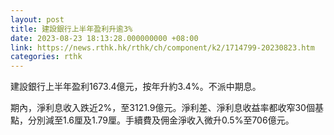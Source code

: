 ```yaml
---
layout: post
title: 建設銀行上半年盈利升逾3%
date: 2023-08-23 18:13:28.000000000 +08:00
link: https://news.rthk.hk/rthk/ch/component/k2/1714799-20230823.htm
categories: rthk
---
```


建設銀行上半年盈利1673.4億元，按年升約3.4%。不派中期息。

期內，淨利息收入跌近2%，至3121.9億元。淨利差、淨利息收益率都收窄30個基點，分別減至1.6厘及1.79厘。手續費及佣金淨收入微升0.5%至706億元。
